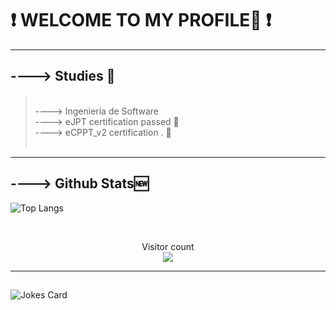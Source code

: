 # ❗ WELCOME TO MY PROFILE🖖 ❗
<hr>

## ----> Studies 📖
> <br />
> ----> Ingeniería de Software
> <br />
> ----> eJPT certification passed 💭
> <br />
> ----> eCPPT_v2 certification . 🖤
> <br />
> <br />
<hr>

## ----> Github Stats🆕

![Top Langs](https://github-readme-stats.vercel.app/api/top-langs/?username=BashMagno&langs_count=7)

<br />
<p align="center"> 
  Visitor count<br>
  <img src="https://profile-counter.glitch.me/BashMagno/count.svg" />
</p>

---
##
![Jokes Card](https://readme-jokes.vercel.app/api)

 
